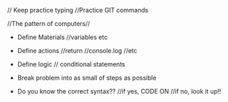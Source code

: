 // Keep practice typing
//Practice GIT commands

//The pattern of computers//
* Define Materials
//variables etc
* Define actions
//return //console.log //etc
* Define logic
// conditional statements

* Break problem into as small of steps as possible
* Do you know the correct syntax??
//if yes, CODE ON
//if no, look it up!!